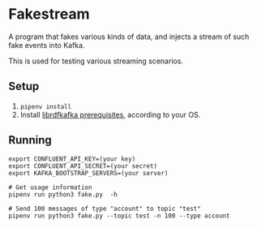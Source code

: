 # Fakestream

A program that fakes various kinds of data, and injects a stream of such fake events into Kafka.

This is used for testing various streaming scenarios.

## Setup

1. `pipenv install`
2. Install [librdfkafka prerequisites](https://github.com/confluentinc/confluent-kafka-python#prerequisites), according to your OS.


## Running

```
export CONFLUENT_API_KEY=(your key)
export CONFLUENT_API_SECRET=(your secret)
export KAFKA_BOOTSTRAP_SERVERS=(your server)

# Get usage information
pipenv run python3 fake.py  -h

# Send 100 messages of type "account" to topic "test"
pipenv run python3 fake.py --topic test -n 100 --type account
```